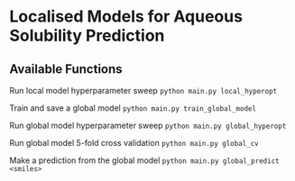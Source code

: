 # Localised Models for Aqueous Solubility Prediction

## Available Functions
Run local model hyperparameter sweep
`python main.py local_hyperopt`

Train and save a global model
`python main.py train_global_model`

Run global model hyperparameter sweep
`python main.py global_hyperopt`

Run global model 5-fold cross validation
`python main.py global_cv`

Make a prediction from the global model
`python main.py global_predict <smiles>`
